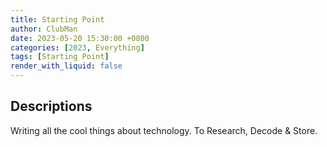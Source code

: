 ```yaml
---
title: Starting Point
author: ClubMan
date: 2023-05-20 15:30:00 +0800
categories: [2023, Everything]
tags: [Starting Point]
render_with_liquid: false
---
```


## Descriptions

Writing all the cool things about technology. To Research, Decode & Store.




